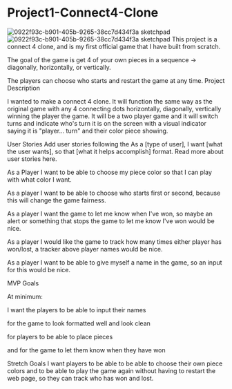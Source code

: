 # Project1-Connect4-Clone
![0922f93c-b901-405b-9265-38cc7d434f3a sketchpad](https://user-images.githubusercontent.com/117129130/216774608-4ec66b65-9c11-4e68-b0e9-4b886f3fced8.png)
![0922f93c-b901-405b-9265-38cc7d434f3a sketchpad](https://user-images.githubusercontent.com/117129130/216774613-13fc537a-6c47-43a9-81bf-cb068f3266d3.png) 
This project is a connect 4 clone, and is my first official game that I have built from scratch. 

The goal of the game is get 4 of your own pieces in a sequence -> diagonally, horizontally, or vertically.

The players can choose who starts and restart the game at any time.
Project Description


I wanted to make a connect 4 clone. It will function the same way as the original game with any 4 connecting dots horizontally, diagonally, vertically winning the player the game. It will be a two player game and it will switch turns and indicate who's turn it is on the screen with a visual indicator saying it is "player... turn" and their color piece showing.

User Stories
Add user stories following the As a [type of user], I want [what the user wants], so that [what it helps accomplish] format. Read more about user stories here.

As a Player I want to be able to choose my piece color so that I can play with what color I want.

As a player I want to be able to choose who starts first or second, because this will change the game fairness.

As a player I want the game to let me know when I've won, so maybe an alert or something that stops the game to let me know I've won would be nice.

As a player I would like the game to track how many times either player has won/lost, a tracker above player names would be nice.

As a player I want to be able to give myself a name in the game, so an input for this would be nice.

MVP Goals

At minimum:

I want the players to be able to input their names

for the game to look formatted well and look clean

for players to be able to place pieces

and for the game to let them know when they have won

Stretch Goals
I want players to be able to be able to choose their own piece colors and to be able to play the game again without having to restart the web page, so they can track who has won and lost.